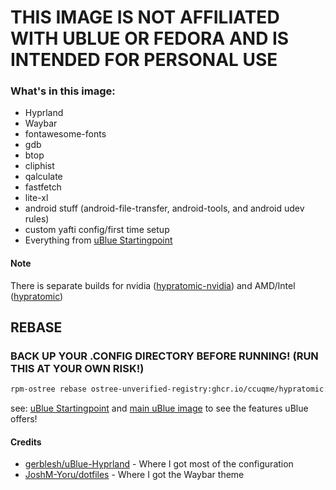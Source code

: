 # THIS IMAGE IS NOT AFFILIATED WITH UBLUE OR FEDORA AND IS INTENDED FOR PERSONAL USE

### What's in this image:
* Hyprland
* Waybar
* fontawesome-fonts
* gdb
* btop
* cliphist
* qalculate
* fastfetch
* lite-xl
* android stuff (android-file-transfer, android-tools, and android udev rules)
* custom yafti config/first time setup
* Everything from [uBlue Startingpoint](https://github.com/ublue-os/startingpoint)

#### Note
There is separate builds for nvidia ([hypratomic-nvidia](https://github.com/ccuqme/hypratomic-nvidia)) and AMD/Intel ([hypratomic](https://github.com/ccuqme/hypratomic))

## REBASE 
### BACK UP YOUR .CONFIG DIRECTORY BEFORE RUNNING! (RUN THIS AT YOUR OWN RISK!)
 ```bash
 rpm-ostree rebase ostree-unverified-registry:ghcr.io/ccuqme/hypratomic:latest
 ```
see: [uBlue Startingpoint](https://github.com/ublue-os/startingpoint) and [main uBlue image](https://github.com/ublue-os/main) to see the features uBlue offers!

#### Credits
* [gerblesh/uBlue-Hyprland](https://github.com/gerblesh/uBlue-Hyprland) - Where I got most of the configuration
* [JoshM-Yoru/dotfiles](https://github.com/JoshM-Yoru/dotfiles) - Where I got the Waybar theme
